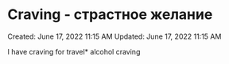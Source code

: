 # Craving - страстное желание

Created: June 17, 2022 11:15 AM
Updated: June 17, 2022 11:15 AM

I have craving for travel* alcohol craving